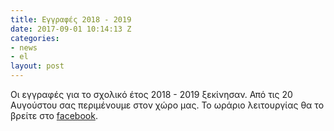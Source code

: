 ```yaml
---
title: Εγγραφές 2018 - 2019
date: 2017-09-01 10:14:13 Z
categories:
- news
- el
layout: post
---
```


Οι εγγραφές για το σχολικό έτος 2018 - 2019 ξεκίνησαν.
Από τις 20 Αυγούστου σας περιμένουμε στον χώρο μας. Το ωράριο λειτουργίας θα το βρείτε στο [facebook](https://www.facebook.com/thistlelanguage/).
